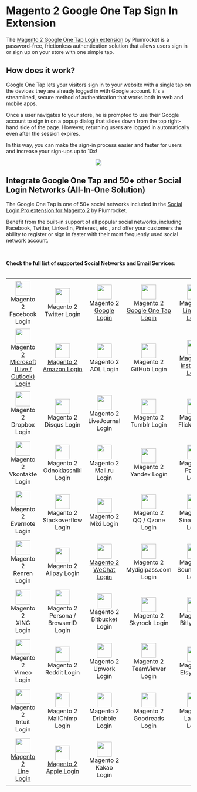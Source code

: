 # Magento 2 Google One Tap Sign In Extension

The [Magento 2 Google One Tap Login extension](https://plumrocket.com/magento-social-login-pro/google-one-tap) by Plumrocket is a password-free, frictionless authentication solution that allows users sign in or sign up on your store with one simple tap. 
 
## How does it work?
 
Google One Tap lets your visitors sign in to your website with a single tap on the devices they are already logged in with Google account. It's a streamlined, secure method of authentication that works both in web and mobile apps.
 
Once a user navigates to your store, he is prompted to use their Google account to sign in on a popup dialog that slides down from the top right-hand side of the page. However, returning users are logged in automatically even after the session expires.
 
In this way, you can make the sign-in process easier and faster for users and increase your sign-ups up to 10x!

<p align="center">
  <img src="https://user-images.githubusercontent.com/4431548/138303497-f5a0b2d1-aa26-44c0-b6a7-ed8786f3c85b.png" />
</p>
 
## Integrate Google One Tap and 50+ other Social Login Networks (All-In-One Solution)
The Google One Tap is one of 50+ social networks included in the [Social Login Pro extension for Magento 2](https://plumrocket.com/magento-social-login-pro) by Plumrocket. 

Benefit from the built-in support of all popular social networks, including Facebook, Twitter, LinkedIn, Pinterest, etc., and offer your customers the ability to register or sign in faster with their most frequently used social network account.

<br>

**Check the full list of supported Social Networks and Email Services:**
<br><br>

<table>
  <tr>
    <td align="center" width="16.6%" height="135px"><img src="https://plumrocket.com/skin/frontend/p/d/images/productpages/social_login/facebook.jpg" width="40" height="40" /><br>Magento 2 Facebook Login</td>
    <td align="center" width="16.6%"><img src="https://plumrocket.com/skin/frontend/p/d/images/productpages/social_login/twitter.jpg" width="40" height="40" /><br>Magento 2 <br>Twitter Login</td>
    <td align="center" width="16.6%"><img src="https://plumrocket.com/skin/frontend/p/d/images/productpages/social_login/google.jpg" width="40" height="40" /><br><a href="https://plumrocket.com/magento-social-login-pro/google-login" title="Magento 2 Google Login">Magento 2<br> Google Login</a></td>
    <td align="center" width="16.6%"><img src="https://plumrocket.com/skin/frontend/p/d/images/productpages/social_login/google.jpg" width="40" height="40" /><br><a href="https://plumrocket.com/magento-social-login-pro/google-login" title="Magento 2 Google One Tap Login">Magento 2 Google One Tap Login</a></td>
    <td align="center" width="16.6%"><img src="https://plumrocket.com/skin/frontend/p/d/images/productpages/social_login/linkedin.jpg" width="40" height="40" /><br><a href="https://plumrocket.com/magento-social-login-pro/linkedin-login" title ="Magento 2 LinkedIn Login">Magento 2 LinkedIn Login</a></td>
    <td align="center" width="16.6%"><img src="https://plumrocket.com/skin/frontend/p/d/images/productpages/social_login/yahoo.jpg" width="40" height="40" /><br>Magento 2<br> Yahoo! Login</td>
  </tr>
  <tr>
    <td align="center" height="135px"><img src="https://plumrocket.com/skin/frontend/p/d/images/productpages/social_login/hotmail.jpg" width="40" height="40" /><br><a href="https://plumrocket.com/magento-social-login-pro/google-login" title="Magento 2 Microsoft (Live / Outlook) Login">Magento 2 Microsoft (Live / Outlook) Login</a></td>
    <td align="center"><img src="https://plumrocket.com/skin/frontend/p/d/images/productpages/social_login/amazon.jpg" width="40" height="40" /><br><a href="https://plumrocket.com/magento-social-login-pro/google-login" title="Magento 2 Amazon Login">Magento 2 Amazon Login</a></td>
    <td align="center"><img src="https://plumrocket.com/skin/frontend/p/d/images/productpages/social_login/aol.jpg" width="40" height="40" /><br>Magento 2 <br>AOL Login</td>
    <td align="center"><img src="https://plumrocket.com/skin/frontend/p/d/images/productpages/social_login/github.jpg" width="40" height="40" /><br>Magento 2<br> GitHub Login</td>
    <td align="center"><img src="https://plumrocket.com/skin/frontend/p/d/images/productpages/social_login/instagram.jpg" width="40" height="40" /><br><a href="https://plumrocket.com/magento-social-login-pro/instagram-login" title="Magento 2 Instagram Login">Magento 2 Instagram Login</a></td>
    <td align="center"><img src="https://plumrocket.com/skin/frontend/p/d/images/productpages/social_login/foursquare.jpg" width="40" height="40" /><br>Magento 2 Foursquare Login</td>
  </tr>
  <tr>
    <td align="center" height="135px"><img src="https://plumrocket.com/skin/frontend/p/d/images/productpages/social_login/dropbox.jpg" width="40" height="40" /><br>Magento 2 <br>Dropbox Login</td>
    <td align="center"><img src="https://plumrocket.com/skin/frontend/p/d/images/productpages/social_login/disqus.jpg" width="40" height="40" /><br>Magento 2 <br>Disqus Login</td>
    <td align="center"><img src="https://plumrocket.com/skin/frontend/p/d/images/productpages/social_login/livejournal.jpg" width="40" height="40" /><br>Magento 2 LiveJournal Login</td>
    <td align="center"><img src="https://plumrocket.com/skin/frontend/p/d/images/productpages/social_login/tumblr.jpg" width="40" height="40" /><br>Magento 2<br> Tumblr Login</td>
    <td align="center"><img src="https://plumrocket.com/skin/frontend/p/d/images/productpages/social_login/flickr.jpg" width="40" height="40" /><br>Magento 2<br> Flickr Login</td>
    <td align="center"><img src="https://plumrocket.com/skin/frontend/p/d/images/productpages/social_login/wordpress.jpg" width="40" height="40" /><br>Magento 2 WordPress Login</td>
  </tr>
  <tr>
    <td align="center" height="135px"><img src="https://plumrocket.com/skin/frontend/p/d/images/productpages/social_login/vk.jpg" width="40" height="40" /><br>Magento 2 Vkontakte Login</td>
    <td align="center"><img src="https://plumrocket.com/skin/frontend/p/d/images/productpages/social_login/odnoklassniki.jpg" width="40" height="40" /><br>Magento 2 Odnoklassniki Login</td>
    <td align="center"><img src="https://plumrocket.com/skin/frontend/p/d/images/productpages/social_login/mailru.jpg" width="40" height="40" /><br>Magento 2<br> Mail.ru Login</td>
    <td align="center"><img src="https://plumrocket.com/skin/frontend/p/d/images/productpages/social_login/yandex.jpg" width="40" height="40" /><br>Magento 2<br> Yandex Login</td>
    <td align="center"><img src="https://plumrocket.com/skin/frontend/p/d/images/productpages/social_login/paypal.jpg" width="40" height="40" /><br>Magento 2<br> PayPal Login</td>
    <td align="center"><img src="https://plumrocket.com/skin/frontend/p/d/images/productpages/social_login/salesforce.jpg" width="40" height="40" /><br><a href="https://plumrocket.com/magento-social-login-pro/instagram-login" title="Magento 2 Salesforce Login">Magento 2 Salesforce Login</a></td>
  </tr>
  <tr>
    <td align="center" height="135px"><img src="https://plumrocket.com/skin/frontend/p/d/images/productpages/social_login/evernote.jpg" width="40" height="40" /><br>Magento 2 Evernote Login</td>
    <td align="center"><img src="https://plumrocket.com/skin/frontend/p/d/images/productpages/social_login/stackoverflow.jpg" width="40" height="40" /><br>Magento 2 Stackoverflow <br>Login</td>
    <td align="center"><img src="https://plumrocket.com/skin/frontend/p/d/images/productpages/social_login/mixi.jpg" width="40" height="40" /><br>Magento 2<br> Mixi Login</td>
    <td align="center"><img src="https://plumrocket.com/skin/frontend/p/d/images/productpages/social_login/qq.jpg" width="40" height="40" /><br>Magento 2<br> QQ / Qzone Login</td>
    <td align="center"><img src="https://plumrocket.com/skin/frontend/p/d/images/productpages/social_login/sinaweibo.jpg" width="40" height="40" /><br>Magento 2<br> Sina Weibo Login</td>
    <td align="center"><img src="https://plumrocket.com/skin/frontend/p/d/images/productpages/social_login/kaixin001.jpg" width="40" height="40" /><br>Magento 2 Kaixin001 Login</td>
  </tr>
  <tr>
    <td align="center" height="135px"><img src="https://plumrocket.com/skin/frontend/p/d/images/productpages/social_login/renren.jpg" width="40" height="40" /><br>Magento 2 <br>Renren Login</td>
    <td align="center"><img src="https://plumrocket.com/skin/frontend/p/d/images/productpages/social_login/alipay.jpg" width="40" height="40" /><br>Magento 2 <br>Alipay Login</td>
    <td align="center"><img src="https://plumrocket.com/skin/frontend/p/d/images/productpages/social_login/wechat.jpg" width="40" height="40" /><br><a href="https://plumrocket.com/magento-social-login-pro/wechat-login" title="Magento 2 WeChat Login">Magento 2 WeChat Login</a></td>
    <td align="center"><img src="https://plumrocket.com/skin/frontend/p/d/images/productpages/social_login/mydigipass.jpg" width="40" height="40" /><br>Magento 2 Mydigipass.com Login</td>
    <td align="center"><img src="https://plumrocket.com/skin/frontend/p/d/images/productpages/social_login/soundcloud.jpg" width="40" height="40" /><br>Magento 2<br> SoundCloud Login</td>
    <td align="center"><img src="https://plumrocket.com/skin/frontend/p/d/images/productpages/social_login/verisign.jpg" width="40" height="40" /><br>Magento 2 Verisign Login</td>
  </tr>
  <tr>
    <td align="center" height="135px"><img src="https://plumrocket.com/skin/frontend/p/d/images/productpages/social_login/xing.jpg" width="40" height="40" /><br>Magento 2 <br>XING Login</td>
    <td align="center"><img src="https://plumrocket.com/skin/frontend/p/d/images/productpages/social_login/persona.jpg" width="40" height="40" /><br>Magento 2 Persona / <br>BrowserID Login</td>
    <td align="center"><img src="https://plumrocket.com/skin/frontend/p/d/images/productpages/social_login/bitbucket.jpg" width="40" height="40" /><br>Magento 2 Bitbucket Login</td>
    <td align="center"><img src="https://plumrocket.com/skin/frontend/p/d/images/productpages/social_login/skyrock.jpg" width="40" height="40" /><br>Magento 2<br> Skyrock Login</td>
    <td align="center"><img src="https://plumrocket.com/skin/frontend/p/d/images/productpages/social_login/bitly.jpg" width="40" height="40" /><br>Magento 2<br> Bitly Login</td>
    <td align="center"><img src="https://plumrocket.com/skin/frontend/p/d/images/productpages/social_login/box.jpg" width="40" height="40" /><br>Magento 2 Box.com Login</td>
  </tr>
  <tr>
    <td align="center" height="135px"><img src="https://plumrocket.com/skin/frontend/p/d/images/productpages/social_login/vimeo.jpg" width="40" height="40" /><br>Magento 2 <br>Vimeo Login</td>
    <td align="center"><img src="https://plumrocket.com/skin/frontend/p/d/images/productpages/social_login/reddit.jpg" width="40" height="40" /><br>Magento 2<br> Reddit Login</td>
    <td align="center"><img src="https://plumrocket.com/skin/frontend/p/d/images/productpages/social_login/upwork.jpg" width="40" height="40" /><br>Magento 2 Upwork Login</td>
    <td align="center"><img src="https://plumrocket.com/skin/frontend/p/d/images/productpages/social_login/teamviewer.jpg" width="40" height="40" /><br>Magento 2 TeamViewer Login</td>
    <td align="center"><img src="https://plumrocket.com/skin/frontend/p/d/images/productpages/social_login/etsy.jpg" width="40" height="40" /><br>Magento 2<br> Etsy Login</td>
    <td align="center"><img src="https://plumrocket.com/skin/frontend/p/d/images/productpages/social_login/imgur.jpg" width="40" height="40" /><br>Magento 2<br> Imgur Login</td>
  </tr>
  <tr>
    <td align="center" height="135px"><img src="https://plumrocket.com/skin/frontend/p/d/images/productpages/social_login/intuit.jpg" width="40" height="40" /><br>Magento 2 <br>Intuit Login</td>
    <td align="center"><img src="https://plumrocket.com/skin/frontend/p/d/images/productpages/social_login/mailchimp.jpg" width="40" height="40" /><br>Magento 2 MailChimp Login</td>
    <td align="center"><img src="https://plumrocket.com/skin/frontend/p/d/images/productpages/social_login/dribbble.jpg" width="40" height="40" /><br>Magento 2 Dribbble Login</td>
    <td align="center"><img src="https://plumrocket.com/skin/frontend/p/d/images/productpages/social_login/goodreads.jpg" width="40" height="40" /><br>Magento 2 Goodreads Login</td>
    <td align="center"><img src="https://plumrocket.com/skin/frontend/p/d/images/productpages/social_login/lastfm.jpg" width="40" height="40" /><br>Magento 2 Last.fm Login</td>
    <td align="center"><img src="https://plumrocket.com/skin/frontend/p/d/images/productpages/social_login/naver.jpg" width="40" height="40" /><br><a href="https://plumrocket.com/magento-social-login-pro/naver-login" title="Magento 2 Naver Login">Magento 2<br> Naver Login</a></td>
  </tr>
  <tr>
    <td align="center" height="135px"><img src="https://plumrocket.com/skin/frontend/p/d/images/productpages/social_login/line.jpg" width="40" height="40" /><br><a href="https://plumrocket.com/magento-social-login-pro/line-login" title="Magento 2 Line Login">Magento 2 <br>Line Login</a></td>
    <td align="center"><img src="https://plumrocket.com/skin/frontend/p/d/images/productpages/social_login/apple.jpg" width="40" height="40" /><br><a href="https://plumrocket.com/magento-social-login-pro/apple-login" title ="Magento 2 Apple Login" title="Magento 2 Apple Login">Magento 2 <br>Apple Login</a></td>
    <td align="center"><img src="https://plumrocket.com/skin/frontend/p/d/images/productpages/social_login/kakao.jpg" width="40" height="40" /><br>Magento 2<br> Kakao Login</td>
  </tr>
</table>
